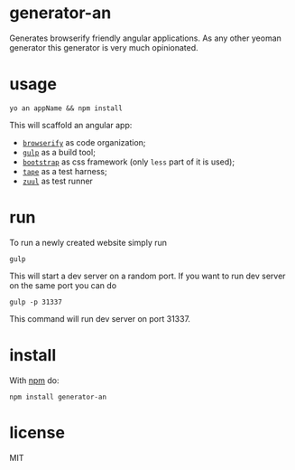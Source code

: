 # generator-an

Generates browserify friendly angular applications. As any other yeoman generator this generator is very much opinionated. 

# usage

```
yo an appName && npm install
```

This will scaffold an angular app:

* [`browserify`](http://browserify.org/) as code organization;
* [`gulp`](http://gulpjs.com/) as a build tool;
* [`bootstrap`](http://getbootstrap.com/) as css framework (only `less` part of it is used);
* [`tape`](https://github.com/substack/tape) as a test harness;
* [`zuul`](https://github.com/defunctzombie/zuul) as test runner

# run

To run a newly created website simply run

```
gulp
```

This will start a dev server on a random port. If you want to run dev server on
the same port you can do

```
gulp -p 31337
```

This command will run dev server on port 31337.

# install

With [npm](https://npmjs.org) do:

```
npm install generator-an
```

# license

MIT
